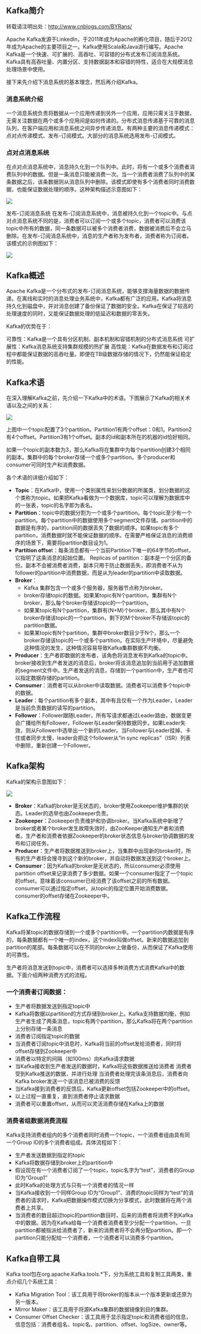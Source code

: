 ## **Kafka简介**
转载请注明出处：http://www.cnblogs.com/BYRans/


Apache Kafka发源于LinkedIn，于2011年成为Apache的孵化项目，随后于2012年成为Apache的主要项目之一。Kafka使用Scala和Java进行编写。Apache Kafka是一个快速、可扩展的、高吞吐、可容错的分布式发布订阅消息系统。Kafka具有高吞吐量、内置分区、支持数据副本和容错的特性，适合在大规模消息处理场景中使用。

接下来先介绍下消息系统的基本理念，然后再介绍Kafka。

### **消息系统介绍**
一个消息系统负责将数据从一个应用传递到另外一个应用，应用只需关注于数据，无需关注数据在两个或多个应用间是如何传递的。分布式消息传递基于可靠的消息队列，在客户端应用和消息系统之间异步传递消息。有两种主要的消息传递模式：点对点传递模式、发布-订阅模式。大部分的消息系统选用发布-订阅模式。

### **点对点消息系统**
在点对点消息系统中，消息持久化到一个队列中。此时，将有一个或多个消费者消费队列中的数据。但是一条消息只能被消费一次。当一个消费者消费了队列中的某条数据之后，该条数据则从消息队列中删除。该模式即使有多个消费者同时消费数据，也能保证数据处理的顺序。这种架构描述示意图如下：

![](kafka/kafka_p2p-MsgQueue.png)

发布-订阅消息系统
在发布-订阅消息系统中，消息被持久化到一个topic中。与点对点消息系统不同的是，消费者可以订阅一个或多个topic，消费者可以消费该topic中所有的数据，同一条数据可以被多个消费者消费，数据被消费后不会立马删除。在发布-订阅消息系统中，消息的生产者称为发布者，消费者称为订阅者。该模式的示例图如下：

![](kafka/kafka_pub-subMsgQueue.png)

## **Kafka概述**
Apache Kafka是一个分布式的发布-订阅消息系统，能够支撑海量数据的数据传递。在离线和实时的消息处理业务系统中，Kafka都有广泛的应用。Kafka将消息持久化到磁盘中，并对消息创建了备份保证了数据的安全。Kafka在保证了较高的处理速度的同时，又能保证数据处理的低延迟和数据的零丢失。

Kafka的优势在于：

可靠性：Kafka是一个具有分区机制、副本机制和容错机制的分布式消息系统
可扩展性：Kafka消息系统支持集群规模的热扩展
高性能：Kafka在数据发布和订阅过程中都能保证数据的高吞吐量。即便在TB级数据存储的情况下，仍然能保证稳定的性能。
## **Kafka术语**
在深入理解Kafka之前，先介绍一下Kafka中的术语。下图展示了Kafka的相关术语以及之间的关系：

![](kafka/kafka_KafkaTerm.png)


上图中一个topic配置了3个partition。Partition1有两个offset：0和1。Partition2有4个offset。Partition3有1个offset。副本的id和副本所在的机器的id恰好相同。

如果一个topic的副本数为3，那么Kafka将在集群中为每个partition创建3个相同的副本。集群中的每个broker存储一个或多个partition。多个producer和consumer可同时生产和消费数据。

各个术语的详细介绍如下：

* **Topic**：在Kafka中，使用一个类别属性来划分数据的所属类，划分数据的这个类称为topic。如果把Kafka看做为一个数据库，topic可以理解为数据库中的一张表，topic的名字即为表名。
* **Partition**：topic中的数据分割为一个或多个partition。每个topic至少有一个partition。每个partition中的数据使用多个segment文件存储。partition中的数据是有序的，partition间的数据丢失了数据的顺序。如果topic有多个partition，消费数据时就不能保证数据的顺序。在需要严格保证消息的消费顺序的场景下，需要将partition数目设为1。
* **Partition offse**t：每条消息都有一个当前Partition下唯一的64字节的offset，它指明了这条消息的起始位置。
Replicas of partition：副本是一个分区的备份。副本不会被消费者消费，副本只用于防止数据丢失，即消费者不从为follower的partition中消费数据，而是从为leader的partition中读取数据。
* **Broker**：
    * Kafka 集群包含一个或多个服务器，服务器节点称为broker。
    * broker存储topic的数据。如果某topic有N个partition，集群有N个broker，那么每个broker存储该topic的一个partition。
    * 如果某topic有N个partition，集群有(N+M)个broker，那么其中有N个broker存储该topic的一个partition，剩下的M个broker不存储该topic的partition数据。
    * 如果某topic有N个partition，集群中broker数目少于N个，那么一个broker存储该topic的一个或多个partition。在实际生产环境中，尽量避免这种情况的发生，这种情况容易导致Kafka集群数据不均衡。
* **Producer**：生产者即数据的发布者，该角色将消息发布到Kafka的topic中。broker接收到生产者发送的消息后，broker将该消息追加到当前用于追加数据的segment文件中。生产者发送的消息，存储到一个partition中，生产者也可以指定数据存储的partition。
* **Consumer**：消费者可以从broker中读取数据。消费者可以消费多个topic中的数据。
* **Leader**：每个partition有多个副本，其中有且仅有一个作为Leader，Leader是当前负责数据的读写的partition。
* **Follower**：Follower跟随Leader，所有写请求都通过Leader路由，数据变更会广播给所有Follower，Follower与Leader保持数据同步。如果Leader失效，则从Follower中选举出一个新的Leader。当Follower与Leader挂掉、卡住或者同步太慢，leader会把这个follower从“in sync replicas”（ISR）列表中删除，重新创建一个Follower。
## **Kafka架构**
Kafka的架构示意图如下：

![](kafka/kafka_Archi.png)

* **Broker**：Kafka的broker是无状态的，broker使用Zookeeper维护集群的状态。Leader的选举也由Zookeeper负责。
* **Zookeeper**：Zookeeper负责维护和协调broker。当Kafka系统中新增了broker或者某个broker发生故障失效时，由ZooKeeper通知生产者和消费者。生产者和消费者依据Zookeeper的broker状态信息与broker协调数据的发布和订阅任务。
* **Producer**：生产者将数据推送到broker上，当集群中出现新的broker时，所有的生产者将会搜寻到这个新的broker，并自动将数据发送到这个broker上。
* **Consumer**：因为Kafka的broker是无状态的，所以consumer必须使用partition offset来记录消费了多少数据。如果一个consumer指定了一个topic的offset，意味着该consumer已经消费了该offset之前的所有数据。consumer可以通过指定offset，从topic的指定位置开始消费数据。consumer的offset存储在Zookeeper中。
## **Kafka工作流程**
Kafka将某topic的数据存储到一个或多个partition中。一个partition内数据是有序的，每条数据都有一个唯一的index，这个index叫做offset。新来的数据追加到partition的尾部。每条数据可以在不同的broker上做备份，从而保证了Kafka使用的可靠性。

生产者将消息发送到topic中，消费者可以选择多种消费方式消费Kafka中的数据。下面介绍两种消费方式的流程。

### **一个消费者订阅数据：**
* 生产者将数据发送到指定topic中
* Kafka将数据以partition的方式存储到broker上。Kafka支持数据均衡，例如生产者生成了两条消息，topic有两个partition，那么Kafka将在两个partition上分别存储一条消息
* 消费者订阅指定topic的数据
* 当消费者订阅topic中消息时，Kafka将当前的offset发给消费者，同时将offset存储到Zookeeper中
* 消费者以特定的间隔（如100ms）向Kafka请求数据
* 当Kafka接收到生产者发送的数据时，Kafka将这些数据推送给消费者
消费者受到Kafka推送的数据，并进行处理
当消费者处理完该条消息后，消费者向Kafka broker发送一个该消息已被消费的反馈
* 当Kafka接到消费者的反馈后，Kafka更新offset包括Zookeeper中的offset。
* 以上过程一直重复，直到消费者停止请求数据
* 消费者可以重置offset，从而可以灵活消费存储在Kafka上的数据

### **消费者组数据消费流程**
Kafka支持消费者组内的多个消费者同时消费一个topic，一个消费者组由具有同一个Group ID的多个消费者组成。具体流程如下：

* 生产者发送数据到指定的topic
* Kafka将数据存储到broker上的partition中
* 假设现在有一个消费者订阅了一个topic，topic名字为“test”，消费者的Group ID为“Group1”
* 此时Kafka的处理方式与只有一个消费者的情况一样
* 当Kafka接收到一个同样Group ID为“Group1”、消费的topic同样为“test"的消费者的请求时，Kafka把数据操作模式切换为分享模式，此时数据将在两个消费者上共享。
* 当消费者的数目超过topic的partition数目时，后来的消费者将消费不到Kafka中的数据。因为在Kafka给每一个消费者消费者至少分配一个partition，一旦partition都被指派给消费者了，新来的消费者将不会再分配partition。即一个partition只能分配给一个消费者，一个消费者可以消费多个partition。

## **Kafka自带工具**

Kafka tool包在org.apache.Kafka.tools.*下，分为系统工具和复制工具两类，重点介绍几个系统工具：

* Kafka Migration Tool：该工具用于将broker的版本从一个版本更新或还原为另一版本。
* Mirror Maker：该工具用于将源Kafka集群的数据镜像到目的集群。
* Consumer Offset Checker：该工具用于显示指定topic和消费者组的信息，信息包括：消费者组名、topic名、partition、offset、logSize、owner等。